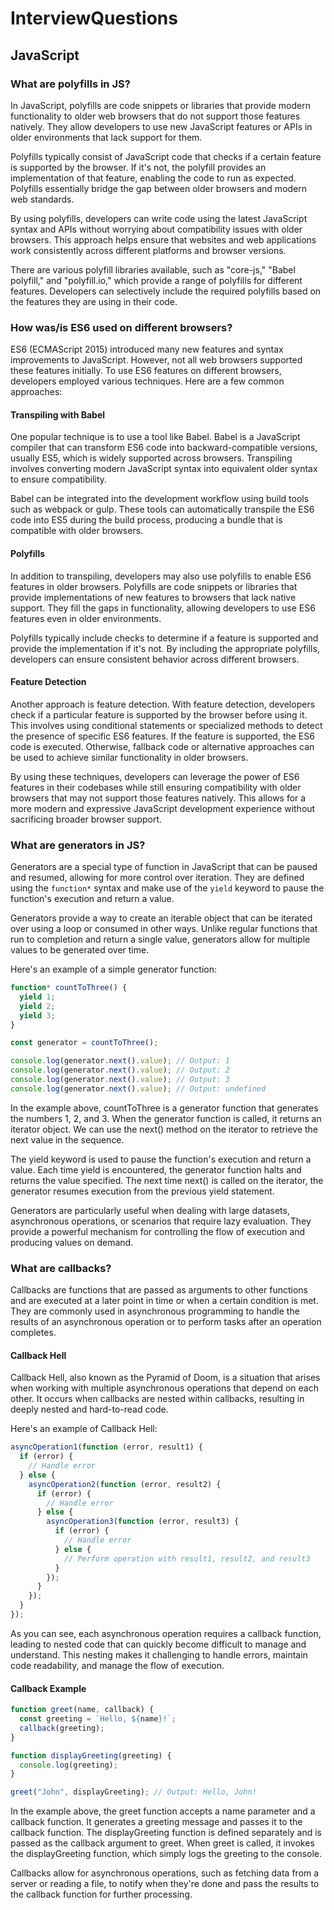 # InterviewQuestions

## JavaScript


### What are polyfills in JS?
In JavaScript, polyfills are code snippets or libraries that provide modern functionality to older web browsers that do not support those features natively. They allow developers to use new JavaScript features or APIs in older environments that lack support for them.

Polyfills typically consist of JavaScript code that checks if a certain feature is supported by the browser. If it's not, the polyfill provides an implementation of that feature, enabling the code to run as expected. Polyfills essentially bridge the gap between older browsers and modern web standards.

By using polyfills, developers can write code using the latest JavaScript syntax and APIs without worrying about compatibility issues with older browsers. This approach helps ensure that websites and web applications work consistently across different platforms and browser versions.

There are various polyfill libraries available, such as "core-js," "Babel polyfill," and "polyfill.io," which provide a range of polyfills for different features. Developers can selectively include the required polyfills based on the features they are using in their code.

### How was/is ES6 used on different browsers?

ES6 (ECMAScript 2015) introduced many new features and syntax improvements to JavaScript. However, not all web browsers supported these features initially. To use ES6 features on different browsers, developers employed various techniques. Here are a few common approaches:

#### Transpiling with Babel

One popular technique is to use a tool like Babel. Babel is a JavaScript compiler that can transform ES6 code into backward-compatible versions, usually ES5, which is widely supported across browsers. Transpiling involves converting modern JavaScript syntax into equivalent older syntax to ensure compatibility.

Babel can be integrated into the development workflow using build tools such as webpack or gulp. These tools can automatically transpile the ES6 code into ES5 during the build process, producing a bundle that is compatible with older browsers.

#### Polyfills

In addition to transpiling, developers may also use polyfills to enable ES6 features in older browsers. Polyfills are code snippets or libraries that provide implementations of new features to browsers that lack native support. They fill the gaps in functionality, allowing developers to use ES6 features even in older environments.

Polyfills typically include checks to determine if a feature is supported and provide the implementation if it's not. By including the appropriate polyfills, developers can ensure consistent behavior across different browsers.

#### Feature Detection

Another approach is feature detection. With feature detection, developers check if a particular feature is supported by the browser before using it. This involves using conditional statements or specialized methods to detect the presence of specific ES6 features. If the feature is supported, the ES6 code is executed. Otherwise, fallback code or alternative approaches can be used to achieve similar functionality in older browsers.

By using these techniques, developers can leverage the power of ES6 features in their codebases while still ensuring compatibility with older browsers that may not support those features natively. This allows for a more modern and expressive JavaScript development experience without sacrificing broader browser support.


### What are generators in JS?

Generators are a special type of function in JavaScript that can be paused and resumed, allowing for more control over iteration. They are defined using the `function*` syntax and make use of the `yield` keyword to pause the function's execution and return a value.

Generators provide a way to create an iterable object that can be iterated over using a loop or consumed in other ways. Unlike regular functions that run to completion and return a single value, generators allow for multiple values to be generated over time.

Here's an example of a simple generator function:

```javascript
function* countToThree() {
  yield 1;
  yield 2;
  yield 3;
}

const generator = countToThree();

console.log(generator.next().value); // Output: 1
console.log(generator.next().value); // Output: 2
console.log(generator.next().value); // Output: 3
console.log(generator.next().value); // Output: undefined
```

In the example above, countToThree is a generator function that generates the numbers 1, 2, and 3. When the generator function is called, it returns an iterator object. We can use the next() method on the iterator to retrieve the next value in the sequence.

The yield keyword is used to pause the function's execution and return a value. Each time yield is encountered, the generator function halts and returns the value specified. The next time next() is called on the iterator, the generator resumes execution from the previous yield statement.

Generators are particularly useful when dealing with large datasets, asynchronous operations, or scenarios that require lazy evaluation. They provide a powerful mechanism for controlling the flow of execution and producing values on demand.

### What are callbacks?

Callbacks are functions that are passed as arguments to other functions and are executed at a later point in time or when a certain condition is met. They are commonly used in asynchronous programming to handle the results of an asynchronous operation or to perform tasks after an operation completes.

#### Callback Hell

Callback Hell, also known as the Pyramid of Doom, is a situation that arises when working with multiple asynchronous operations that depend on each other. It occurs when callbacks are nested within callbacks, resulting in deeply nested and hard-to-read code.

Here's an example of Callback Hell:

```javascript
asyncOperation1(function (error, result1) {
  if (error) {
    // Handle error
  } else {
    asyncOperation2(function (error, result2) {
      if (error) {
        // Handle error
      } else {
        asyncOperation3(function (error, result3) {
          if (error) {
            // Handle error
          } else {
            // Perform operation with result1, result2, and result3
          }
        });
      }
    });
  }
});
```

As you can see, each asynchronous operation requires a callback function, leading to nested code that can quickly become difficult to manage and understand. This nesting makes it challenging to handle errors, maintain code readability, and manage the flow of execution.

#### Callback Example
```javascript
function greet(name, callback) {
  const greeting = `Hello, ${name}!`;
  callback(greeting);
}

function displayGreeting(greeting) {
  console.log(greeting);
}

greet("John", displayGreeting); // Output: Hello, John!
```

In the example above, the greet function accepts a name parameter and a callback function. It generates a greeting message and passes it to the callback function. The displayGreeting function is defined separately and is passed as the callback argument to greet. When greet is called, it invokes the displayGreeting function, which simply logs the greeting to the console.

Callbacks allow for asynchronous operations, such as fetching data from a server or reading a file, to notify when they're done and pass the results to the callback function for further processing.